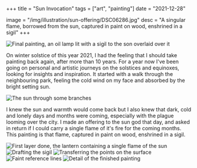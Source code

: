 +++
title = "Sun Invocation"
tags = ["art", "painting"]
date = "2021-12-28"

image = "/img/illustration/sun-offering/DSC06286.jpg"
desc = "A singular flame, borrowed from the sun, captured in paint on wood, enshrined in a sigil"
+++

![Final painting, an oil lamp lit with a sigil to the son overlaid over it](/img/illustration/sun-offering/DSC06286.jpg "Final painting, an oil lamp lit with a sigil to the son overlaid over it")

On winter solstice of this year 2021, I had the feeling that I should take painting back again, after more than 10 years. For a year now I've been going on personal and artistic journeys on the solstices and equinoxes, looking for insights and inspiration. It started with a walk through the neighbouring park, feeling the cold wind on my face and absorbed by the bright setting sun.

![The sun through some branches](/img/illustration/sun-offering/DSC06237.jpg "The sun through some branches")

I knew the sun and warmth would come back but I also knew that dark, cold and lonely days and months were coming, especially with the plague looming over the city. I made an offering to the sun god that day, and asked in return if I could carry a single flame of it's fire for the coming months. This painting is that flame, captured in paint on wood, enshrined in a sigil.

![First layer done, the lantern containing a single flame of the sun](/img/illustration/sun-offering/DSC06273.jpg "First layer done, the lantern containing a single flame of the sun")
![Drafting the sigil](/img/illustration/sun-offering/DSC06275.jpg "Drafting the sigil")
![Transferring the points on the surface](/img/illustration/sun-offering/DSC06277.jpg "Transferring the points on the surface")
![Faint reference lines](/img/illustration/sun-offering/DSC06280.jpg "Faint reference lines")
![Detail of the finished painting](/img/illustration/sun-offering/DSC06285.jpg "Faint reference lines")
